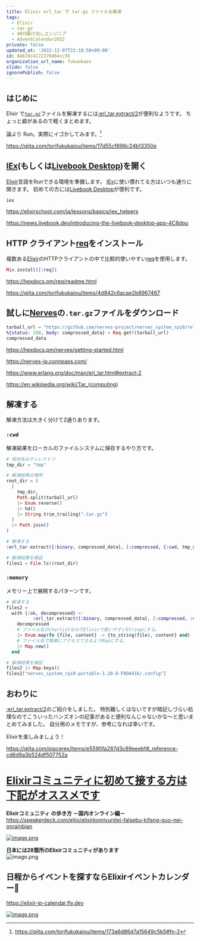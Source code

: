 ```yaml
---
title: Elixir erl_tar で tar.gz ファイルを解凍
tags:
  - Elixir
  - tar.gz
  - 40代駆け出しエンジニア
  - AdventCalendar2022
private: false
updated_at: '2022-12-07T22:18:58+09:00'
id: 8467dc4172379464cc95
organization_url_name: fukuokaex
slide: false
ignorePublish: false
---
```


[:erl_tar.extract/2]: https://www.erlang.org/doc/man/erl_tar.html#extract-2
[livebook desktop]: https://news.livebook.dev/introducing-the-livebook-desktop-app-4C8dpu
[iex]: https://elixirschool.com/ja/lessons/basics/iex_helpers
[req]: https://hexdocs.pm/req/readme.html
[Nerves]: https://hexdocs.pm/nerves/getting-started.html
[Elixir]: https://elixir-lang.org/
[tar]: https://en.wikipedia.org/wiki/Tar_(computing)

## はじめに

Elixir で[`tar.gz`][tar]ファイルを解凍するには[:erl_tar.extract/2]が便利なようです。
ちょっと癖があるので軽くまとめます。

論より Run。実際にイゴかしてみます。[^いごく]

https://qiita.com/torifukukaiou/items/17d55cf896c24b13350e


## [IEx](もしくは[Livebook Desktop])を開く

[Elixir]言語をRunできる環境を準備します。
[IEx]に使い慣れてる方はいつも通りに開きます。
初めての方には[Livebook Desktop]が便利です。

```elixir
iex
```

https://elixirschool.com/ja/lessons/basics/iex_helpers

https://news.livebook.dev/introducing-the-livebook-desktop-app-4C8dpu

## HTTP クライアント[req]をインストール

複数ある[Elixir]のHTTPクライアントの中で比較的使いやすい[req]を使用します。

```elixir
Mix.install([:req])
```

https://hexdocs.pm/req/readme.html

https://qiita.com/torifukukaiou/items/4d842c6acae2b8967467

## 試しに[Nerves]の`.tar.gz`ファイルをダウンロード

```elixir
tarball_url = "https://github.com/nerves-project/nerves_system_rpi0/releases/download/v1.20.0/nerves_system_rpi0-portable-1.20.0-F0DA416.tar.gz"
%{status: 200, body: compressed_data} = Req.get!(tarball_url)
compressed_data
```

https://hexdocs.pm/nerves/getting-started.html

https://nerves-jp.connpass.com/

https://www.erlang.org/doc/man/erl_tar.html#extract-2

https://en.wikipedia.org/wiki/Tar_(computing)


## 解凍する

解凍方法は大きく分けて2通りあります。
### `:cwd`

解凍結果をローカルのファイルシステムに保存するやり方です。

```elixir
# 保存先のディレクトリ
tmp_dir = "tmp"

# 解凍結果の場所
root_dir = (
  [
    tmp_dir,
    Path.split(tarball_url)
    |> Enum.reverse()
    |> hd()
    |> String.trim_trailing(".tar.gz")
  ]
  |> Path.join()
)

# 解凍する
:erl_tar.extract({:binary, compressed_data}, [:compressed, {:cwd, tmp_dir}])

# 解凍結果を検証
files1 = File.ls!(root_dir)
```

### `:memory`

メモリー上で展開するパターンです。

```elixir
# 解凍する
files2 =
  with {:ok, decompressed} <-
          :erl_tar.extract({:binary, compressed_data}, [:compressed, :memory]) do
    decompressed
    # ファイル名がcharlistなのでElixirで扱いやすいStringにする。
    |> Enum.map(fn {file, content} -> {to_string(file), content} end)
    # ファイル名で簡単にアクセスできるようMapにする。
    |> Map.new()
  end

# 解凍結果を検証
files2 |> Map.keys()
files2["nerves_system_rpi0-portable-1.20.0-F0DA416/.config"]
```

## おわりに

[:erl_tar.extract/2]のご紹介をしました。
特別難しくはないですが暗記しづらい処理なのでこういったハンズオンの記事があると便利なんじゃないかな〜と思いまとめてみました。
自分用のメモですが、参考になれば幸いです。

Elixirを楽しみましょう！

https://qiita.com/piacerex/items/e5590fa287d3c89eeebf#_reference-cd6d9a3b524df507752a

# <u><b>Elixirコミュニティに初めて接する方は下記がオススメです</b></u>

**Elixirコミュニティ の歩き方 －国内オンライン編－**<br>
https://speakerdeck.com/elijo/elixirkomiyunitei-falsebu-kifang-guo-nei-onrainbian

[![image.png](https://qiita-image-store.s3.ap-northeast-1.amazonaws.com/0/155423/f891b7ad-d2c4-3303-915b-f831069e28a4.png)](https://speakerdeck.com/elijo/elixirkomiyunitei-falsebu-kifang-guo-nei-onrainbian)

**日本には28箇所のElixirコミュニティがあります**<br>
![image.png](https://qiita-image-store.s3.ap-northeast-1.amazonaws.com/0/155423/7fdc5db7-dfad-9d10-28f8-1e0b8830a587.png)

## 日程からイベントを探すならElixirイベントカレンダー:calendar:

https://elixir-jp-calendar.fly.dev

[![image.png](https://qiita-image-store.s3.ap-northeast-1.amazonaws.com/0/109744/985acaa4-50c9-da42-ae32-50fbf9119e61.png)](https://elixir-jp-calendar.fly.dev/)


[^いごく]: https://qiita.com/torifukukaiou/items/173a6d86d7a15649c5b5#fn-2
